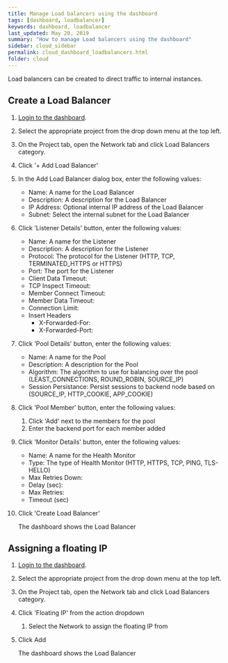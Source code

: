 ```yaml
---
title: Manage Load balancers using the dashboard
tags: [dashboard, loadbalancer]
keywords: dashboard, loadbalancer
last_updated: May 20, 2019
summary: "How to manage Load balancers using the dashboard"
sidebar: cloud_sidebar
permalink: cloud_dashboard_loadbalancers.html
folder: cloud
---
```


Load balancers can be created to direct traffic to internal instances.

## Create a Load Balancer

1. [Login to the dashboard](cloud_dashboard_login.html).

1. Select the appropriate project from the drop down menu at the top left.

1. On the Project tab, open the Network tab and click Load Balancers category.

1. Click '+ Add Load Balancer'

1. In the Add Load Balancer dialog box, enter the following values:

   * Name: A name for the Load Balancer
   * Description: A description for the Load Balancer
   * IP Address: Optional internal IP address of the Load Balancer
   * Subnet: Select the internal subnet for the Load Balancer

1. Click 'Listener Details' button, enter the following values:

   * Name: A name for the Listener
   * Description: A description for the Listener
   * Protocol: The protocol for the Listener (HTTP, TCP, TERMINATED_HTTPS or HTTPS)
   * Port: The port for the Listener
   * Client Data Timeout:
   * TCP Inspect Timeout:
   * Member Connect Timeout: 
   * Member Data Timeout:
   * Connection Limit:
   * Insert Headers
     * X-Forwarded-For:
     * X-Forwarded-Port:

1. Click 'Pool Details' button, enter the following values:

   * Name: A name for the Pool
   * Description: A description for the Pool
   * Algorithm: The algorithm to use for balancing over the pool (LEAST_CONNECTIONS, ROUND_ROBIN, SOURCE_IP)
   * Session Persistance: Persist sessions to backend node based on (SOURCE_IP, HTTP_COOKIE, APP_COOKIE)

1. Click 'Pool Member' button, enter the following values:

   1. Click 'Add' next to the members for the pool
   1. Enter the backend port for each member added

1. Click 'Monitor Details' button, enter the following values:

   * Name: A name for the Health Monitor
   * Type: The type of Health Monitor (HTTP, HTTPS, TCP, PING, TLS-HELLO)
   * Max Retries Down:
   * Delay (sec):
   * Max Retries:
   * Timeout (sec)
 
1. Click 'Create Load Balancer'

   The dashboard shows the Load Balancer

## Assigning a floating IP

1. [Login to the dashboard](cloud_dashboard_login.html).

1. Select the appropriate project from the drop down menu at the top left.

1. On the Project tab, open the Network tab and click Load Balancers category.

1. Click 'Floating IP' from the action dropdown

   1. Select the Network to assign the floating IP from

1. Click Add

   The dashboard shows the Load Balancer

